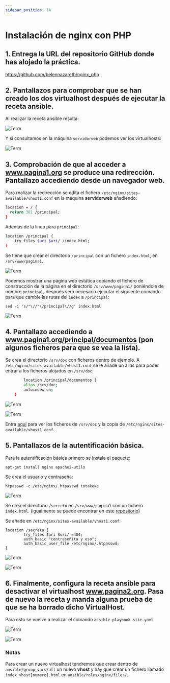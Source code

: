 ```yaml
---
sidebar_position: 14
---
```


# Instalación de nginx con PHP

## 1. Entrega la URL del repositorio GitHub donde has alojado la práctica.

https://github.com/belennazareth/nginx_php


## 2. Pantallazos para comprobar que se han creado los dos virtualhost después de ejecutar la receta ansible.

Al realizar la receta ansible resulta:

![Term](/img/SRI+HLC/nginxphpSRI.png)

Y si consultamos en la máquina `servidorweb` podemos ver los virtualhosts:

![Term](/img/SRI+HLC/nginxphpSRI-2.png)


## 3. Comprobación de que al acceder a www.pagina1.org se produce una redirección. Pantallazo accediendo desde un navegador web.

Para realizar la redirección se edita el fichero `/etc/nginx/sites-available/vhost1.conf` en la máquina **servidorweb** añadiendo:

```bash
location = / {
  return 301 /principal;
}
```

Además de la línea para `principal`:

```bash
location /principal {
    try_files $uri $uri/ /index.html;
}
```

Se tiene que crear el directorio `/principal` con un fichero `index.html`, en `/srv/www/pagina1`.

![Term](/img/SRI+HLC/nginxphpSRI-3.png)

Podemos mostrar una página web estática copiando el fichero de construcción de la página en el directorio `/srv/www/pagina1/` poniéndole de nombre `principal`, después será necesario ejecutar el siguiente comando para que cambie las rutas del `index` a `/principal`:

    sed -i 's/"\//"\/principal\//g' index.html

![Term](/img/SRI+HLC/nginxphpSRI-4.png)


## 4. Pantallazo accediendo a www.pagina1.org/principal/documentos (pon algunos ficheros para que se vea la lista).

Se crea el directorio `/srv/doc` con ficheros dentro de ejemplo.
A `/etc/nginx/sites-available/vhost1.conf` se le añade un alias para poder entrar a los ficheros alojados en `/srv/doc`:

```bash
        location /principal/documentos {
        alias /srv/doc;
        autoindex on;
    }
```
![Term](/img/SRI+HLC/nginxphpSRI-5.png)

![Term](/img/SRI+HLC/nginxphpSRI-6.png)

Entra [aquí](https://github.com/belennazareth/2ASIR/tree/main/SRI%2BHLC/nginx%2Bphp) para ver los ficheros de `/srv/doc` y la copia de `/etc/nginx/sites-available/vhost1.conf`.


## 5. Pantallazos de la autentificación básica.

Para la autentificación básica primero se instala el paquete:

    apt-get install nginx apache2-utils

Se crea el usuario y contraseña:

    htpasswd -c /etc/nginx/.htpasswd totakeke

![Term](/img/SRI+HLC/nginxphpSRI-7.png)

Se crea el directorio `/secreto` en `/srv/www/pagina1` con un fichero `index.html`. (igualmente se puede encontrar en este [repositorio](https://github.com/belennazareth/2ASIR/tree/main/SRI%2BHLC/nginx%2Bphp))

Se añade en `/etc/nginx/sites-available/vhost1.conf`:

    location /secreto {
            try_files $uri $uri/ =404;
            auth_basic "contraseñita y eso";
            auth_basic_user_file /etc/nginx/.htpasswd;
    }

![Term](/img/SRI+HLC/nginxphpSRI-8.png)

![Term](/img/SRI+HLC/nginxphpSRI-9.png)


## 6. Finalmente, configura la receta ansible para desactivar el virtualhost www.pagina2.org. Pasa de nuevo la receta y manda alguna prueba de que se ha borrado dicho VirtualHost.

Para esto se vuelve a realizar el comando `ansible-playbook site.yaml`

![Term](/img/SRI+HLC/nginxphpSRI-10.png)

![Term](/img/SRI+HLC/nginxphpSRI-11.png)


### Notas

Para crear un nuevo virtualhost tendremos que crear dentro de `ansible/group_vars/all` un nuevo **vhost** y hay que crear un fichero llamado `index_vhost[numero].html` en `ansible/roles/nginx/files/`.